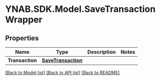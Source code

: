 # YNAB.SDK.Model.SaveTransactionWrapper
## Properties

Name | Type | Description | Notes
------------ | ------------- | ------------- | -------------
**Transaction** | [**SaveTransaction**](SaveTransaction.md) |  | 

[[Back to Model list]](../README.md#documentation-for-models) [[Back to API list]](../README.md#documentation-for-api-endpoints) [[Back to README]](../README.md)

